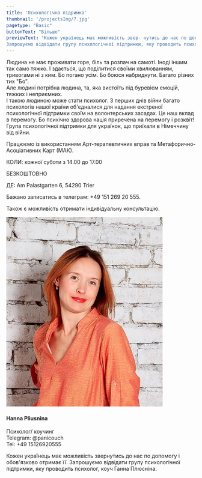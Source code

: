 ```yaml
---
title: 'Психологічна підримка'
thumbnail: '/projectsImg/7.jpg'
pagetype: "Basic"
buttonText: "Бiльше"
previewText: "Кожен українець має можливість звер- нутись до нас по допомогу і обов'язково отримає її.  
Запрошуємо відвідати групу психологічної підтримки, яку проводить психолог, коуч Ганна Плюсніна."
---
```


<div class=' m-0 bg-fixed bg-cover'>
        <div class='grid lg:grid-cols-2 3xl:gap-12 lg:gap-12 gap-4 mx-auto my-8 container w-4/5 border-2 border-red-400 dark:border-red-600'>
        <div class='text-left flex flex-col justify-center pl-4 md:pl-6 w-11/12'>
        <p class='text-black dark:text-white py-4 text-base text-justify'>Людина не має проживати горе, біль та розпач на самоті. Іноді іншим так само тяжко. І здається, що поділитися своїми хвилюванням, тривогами ні з ким. Бо погано усім. Бо боюся набриднути. Багато різних тих "Бо".
        <br>
        Але людині потрібна людина, та, яка вистоїть під буревієм емоцій, тяжких і неприємних.
        <br>
        І такою людиною може стати психолог. З перших днів війни багато психологів нашої країни об'єдналися для надання екстреної психологічної підтримки своїм на волонтерських засадах. Це наш вклад в перемогу. Бо психічно здорова нація приречена на перемогу і розквіт!
        <br>
        Група психологічної підтримки для українок, що приїхали в Німеччину від війни.
        </p> 
        <p class='text-black dark:text-white pt-2 pb-6 text-base text-justify'>
        Працюємо із використанням Арт-терапевтичних вправ та Метафорично-Асоціативних Карт (МАК).
        </p>
          <p class='text-black dark:text-white py-2 text-base text-justify' >
          КОЛИ: кожної суботи з 14.00 до 17.00 </p>  
           <p class='text-black dark:text-white py-2 text-base text-justify'>
         БЕЗКОШТОВНО </p>
           <p class='text-black dark:text-white py-2 text-base text-justify'>
         ДЕ: 
         Am Palastgarten 6, 54290 Trier </p>
         <p class='text-black dark:text-white py-2 text-base text-justify'>
         Бажано записатись в телеграм: 
         +49 151 269 20 555.</p>
         <p class='text-black dark:text-white py-6 text-base text-justify'>
         Також є можливість отримати індивідуальну консультацію.</p>        
    </div>
       <div class='flex flex-col justify-center p-6 w-full'> 
       <div class='relative flex justify-center '>
        <img src='/aboutImg/ourTeam/e57edb_4265bc9abc744880b04928e9a47f5335_mv2.jpg'>
    </div>
     <div class='flex flex-col justify-center'>
        <h4 class='text-2xl p-2 flex justify-center'>Hanna Pliusnina</h4>
            <p class='px-2 pb-2 flex justify-center'>Психолог/ коучинг  <br>
            Telegram: @panicouch <br>
            Tel: +49 15126920555</p>
            </div>
     </div>  
     </div>
</div>Кожен українець має можливість звернутись до нас по допомогу і обов'язково отримає її.  
Запрошуємо відвідати групу психологічної підтримки, яку проводить психолог, коуч Ганна Плюсніна.
